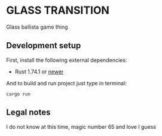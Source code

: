 # GLASS TRANSITION
Glass ballista game thing

## Development setup
First, install the following external dependencies:
- Rust 1.74.1 or [newer](https://www.rust-lang.org/learn/get-started)

And to build and run project just type in terminal:
```
cargo run
```

## Legal notes
I do not know at this time, magic number 65 and love I guess

